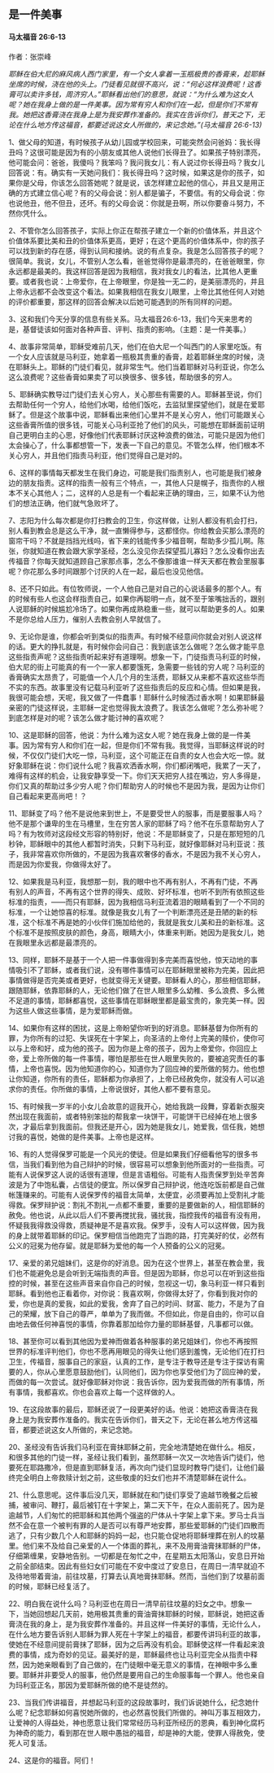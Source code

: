 ﻿## 是一件美事

#### 马太福音 26:6-13

作者：张崇峰

*耶稣在伯大尼的麻风病人西门家里，有一个女人拿着一玉瓶极贵的香膏来，趁耶稣坐席的时候，浇在他的头上。门徒看见就很不高兴，说：“何必这样浪费呢！这香膏可以卖许多钱，周济穷人。”耶稣看出他们的意思，就说：“为什么难为这女人呢？她在我身上做的是一件美事。因为常有穷人和你们在一起，但是你们不常有我。她把这香膏浇在我身上是为我安葬作准备的。我实在告诉你们，普天之下，无论在什么地方传这福音，都要述说这女人所做的，来记念她。”(马太福音 26:6-13)*

1、做父母的知道，有时候孩子从幼儿园或学校回来，可能突然会问爸妈：我长得丑吗？这很可能是因为有的小朋友或其他人说他们长得丑了。如果孩子特别漂亮，他可能会问：爸爸，我傻吗？我笨吗？我问我女儿：有人说过你长得丑吗？我女儿回答说：有。确实有一天她问我们：我长得丑吗？这时候，如果这是你的孩子，如果你是父母，你该怎么回答她呢？就是说，该怎样建立起他的信心，并且又是用正确的方式建立信心呢？有的父母会说：别人都是骗子，不要信。有的父母会说：你也说他丑，他不但丑，还坏。有的父母会说：你就是丑啊，所以你要奋斗努力，不然你凭什么。

2、不管你怎么回答孩子，实际上你正在帮孩子建立一个新的价值体系，并且这个价值体系要比美和丑的价值体系更高，更好；在这个更高的价值体系中，你的孩子可以找到新的存在感，得到认同和接纳。说的有点复杂。我是怎么回答孩子的呢？很简单。我说，女儿，不管别人怎么看，爸爸觉得你是最漂亮的，在爸爸眼里，你永远都是最美的。我这样回答是因为我相信，我对我女儿的看法，比其他人更重要。或者我也说：上帝爱你，在上帝眼里，你是独一无二的，是美丽漂亮的，并且上帝永远都不会改变这个看法。如果我相信在我女儿眼里，上帝比其他任何人对她的评价都重要，那这样的回答会解决以后她可能遇到的所有同样的问题。

3、这和我们今天分享的信息有些关系。马太福音26:6-13，我们今天来思考的是，基督徒该如何面对各种声音、评判、指责的影响。（主题：是一件美事。）

4、故事非常简单，耶稣受难前几天，他们在伯大尼一个叫西门的人家里吃饭。有一个女人应该就是马利亚，她拿着一瓶极其贵重的香膏，趁着耶稣坐席的时候，浇在耶稣头上。耶稣的门徒们看见，就非常生气。他们当着耶稣对马利亚说，你怎么这么浪费呢？这些香膏如果卖了可以换很多、很多钱，帮助很多的穷人。

5、耶稣确实教导过门徒们去关心穷人，关心那些有需要的人。耶稣甚至说，你们去帮助任何一个穷人，给他们水喝，给他们饭吃，去监狱里探望他们，就是在爱耶稣了。但是这个故事中说，耶稣看出来他们心里并不是关心穷人，他们可能跟关心这些香膏所值的很多钱，可能关心马利亚抢了他们的风头，可能想在耶稣面前证明自己更明白主的心思，好像他们代表耶稣讨厌这种浪费的做法，可能只是因为他们太会操心了，什么事都想管一下，发表一下自己的意见。不管怎么样，他们根本不关心穷人，并且他们指责马利亚，他们觉得自己是对的。

6、这样的事情每天都发生在我们身边，可能是我们指责别人，也可能是我们被身边的朋友指责。这样的指责一般有三个特点，一，其他人只是幌子，指责你的人根本不关心其他人；二，这样的人总是有一个看起来正确的理由，三，如果不认为他们的想法正确，他们就气急败坏了。

7、志阳为什么每次都是你打扫教会的卫生，你这样做，让别人都没有机会打扫，别人看到教会总是这么干净，就一直懒得参与，这都怪你。你给教会买那么漂亮的窗帘干吗？不就是挡挡光线吗，省下来的钱能传多少福音啊，帮助多少孤儿啊。陈张，你就知道在教会跟大家学圣经，怎么没见你去探望孤儿寡妇？怎么没看你出去传福音？你每天就知道顾自己家那点事，怎么不像那谁谁一样天天都在教会里服事呢？你花那么多时间跟那个讨厌的人在一起，最后也没见他信。

8、还不只如此。有位牧师说，一个人他自己是对自己的心说话最多的那个人。有的时候有些人也这会样指责自己，如果你再聪明一点，就不至于笨嘴拙舌的，跟别人说耶稣的时候尴尬冷场了。如果你再成熟稳重一些，就可以帮助更多的人。如果不是你总给人压力，催别人去教会别人早就信了。

9、无论你是谁，你都会听到类似的指责声。有时候不经意间你就会对别人说这样的话。更大的挣扎就是，有时候你会问自己：我到底该怎么做呢？怎么做才能平息这些指责声呢？这些指责听起来好有道理啊。想象一下，门徒指责马利亚的时候，伯大尼的街上可能真的有一个一家人都要饿死，急需要一些钱的穷人呢？马利亚的香膏确实太昂贵了，可能值一个人几个月的生活费，耶稣又从来都不喜欢这些华而不实的东西。故事里没有记载马利亚听了这些指责后的反应和心情。但如果是我，我很可能会想，天呢，我又做了一件蠢事！耶稣什么时候洒过香水啊！如果耶稣最亲密的门徒这样说，主耶稣一定也觉得我太浪费了。我该怎么做呢？怎么弥补呢？到底怎样是对的呢？该怎么做才能讨神的喜欢呢？

10、这是耶稣的回答，他说：为什么难为这女人呢？她在我身上做的是一件美事。因为常有穷人和你们在一起，但是你们不常有我。我觉得，当耶稣这样说的时候，不仅仅门徒们大吃一惊，马利亚，这个可能正在自责的女人也会大吃一惊。就好象耶稣在说：你们说什么呢？我喜欢洒香水啊，你们都闭嘴吧，我累了一天了，难得有这样的机会，让我安静享受一下。你们天天把穷人挂在嘴边，穷人多得是，你们又真的帮助过多少穷人呢？你们帮助穷人的时候也不是因为我，是因为让你们自己看起来更高尚吧！？

11、耶稣变了吗？他不是说他来到世上，不是要受世人的服事，而是要服事人吗？他不是那个谦卑的生在马槽里，生在穷苦人家的耶稣了吗？他不在乐意帮助穷人了吗？有为牧师对这段经文形容的特别好，他说：不是耶稣变了，只是在那短短的几秒钟，耶稣眼中的其他人都暂时消失，只剩下马利亚，就好像耶稣对马利亚说：孩子，我非常喜欢你所做的，不是因为我喜欢奢侈的香水，不是因为我不关心穷人，而是因为你爱我，你做得太好了。

12、如果我是马利亚，我想那一刻，我的眼中也不再有别人，不再有门徒，不再有别人的声音，不再有这个世界的得失、成败、好坏标准，也听不到所有依照这些标准的指责，——而只有耶稣，因为我相信马利亚流着泪的眼睛看到了一个不同的标准，一个让她惊喜的标准。就像是我女儿有了一个判断漂亮还是丑陋的新的标准，这个标准不再是她的小伙伴们施加给他的，我就是我女儿美和丑的新标准。这个标准不是按照皮肤的颜色，身高，眼睛大小，体重来判断。她因为是我女儿，她在我眼里永远都是最漂亮的。

13、同样，耶稣不是基于一个人把一件事做得到多完美而喜悦他，惊天动地的事情吸引不了耶稣，或者我们说，没有哪件事情可以在耶稣眼里被称为完美，因此把事情做得是否完美或者更好，也就变得无关键要。耶稣看人的心，那些相信耶稣，跟随耶稣，依靠耶稣的人，无论他们做了在世人眼里多么幼稚、多么浪费、多么微不足道的事情，耶稣都喜悦，这些事情在耶稣眼里都是最宝贵的，象完美一样。因为这些人做这些事情，是为爱耶稣而做。

14、如果你有这样的困扰，这是上帝盼望你听到的好消息。耶稣基督为你所有的罪，为你所有的过犯、失误死在十字架上，向圣洁的上帝付上完美的赎价，使你可以与上帝和好，成为他的孩子。因为你是上帝的孩子，因为上帝爱你，你回应上帝，爱上帝所做的每一件事情，哪怕是那些在世人眼里失败的，要被追究责任的事情，上帝也喜悦。因为他知道你的心，知道你为了回应神的爱所做的努力。他也想让你知道，你所有的责任，耶稣都为你承担了，上帝已经赦免你，就没有人可以追求你的责任。你所做的事情，上帝说很好，其他人都不要有意见。

15、有时候我一岁半的小女儿会故意的逗我开心，她给我跳一段舞，穿着新衣服突然出现在我面前，或者特别笨拙的帮我拿一块饼干，可能饼干已经掉在地上很多次，才最后拿到我面前。但我还是开心，因为她是我女儿，她爱我，信任我，她想讨我的喜悦，她做的是件美事。上帝也是这样。

16、有的人觉得保罗可能是一个风光的使徒。但是如果我们仔细看他写的很多书信，当我们看到他为自己辩护的时候，很容易可以想象到他所面对的一些指责。可能有人说保罗这人说的话很有道理，但是言语粗俗。可能有人指责保罗到处辛苦奔波是为了中饱私囊，占信徒的便宜。所以保罗自己辩护说，他连吃饭前都是自己做帐篷赚来的。可能有人说保罗传的福音太简单，太便宜，必须要再加上受割礼才能得救。保罗辩护说：割礼不割礼一点都不重要，重要的是要做新的人，相信耶稣的赦免。他也说，从此以后人们不要再搅扰我，骚扰我，指控我传的福音有没有用，怀疑我我得救没得救，质疑神是不是喜欢我。保罗手，没有人可以这样做，因为我的身上就带着耶稣的印记。保罗相信当他跑完了当跑的路，打完美好的仗，必然有公义的冠冕为他存留。就是耶稣为爱他的每一个人预备的公义的冠冕。

17、亲爱的弟兄姐妹们，这是你的好消息。因为在这个世界上，甚至在教会里，我们也不能避免总是会听到无端指责的声音。但是因为耶稣，你总可以在听到这些指控的时候，甚至在这些声音来自你自己的时候，忽视这一切，象马利亚一样只看到耶稣。看到他也正看着你，对你说：我喜欢啊，你做得太好了，你看到我对你的爱，你也是真的爱我，如此的爱我，舍弃了自己的时间、财富、能力，不是为了自己的荣耀，放下自己的尊严，单单为了我而做。不但如此，你是自由的，你可以自由地去做任何神喜悦的事情，你靠着那加给你力量的耶稣基督，凡事都可以做。

18、甚至你可以看到其他因为爱神而做着各种服事的弟兄姐妹们，你也不再按照世界的标准评判他们，你也不愿再用眼见的得失让他们感到羞愧，无论他们在打扫卫生，传福音，服事自己的家庭，认真的工作，是专注于教导还是专注于探访有需要的人，你从心里愿意鼓励他们，认同他们，因为你也享受他们为了回应神的爱，而做的每一次尝试。就好像耶稣对你说：我告诉你，因为爱我而做的所有事情，所有事情，我都喜欢。你也会喜欢上每一个这样做的人。

19、在这段故事的最后，耶稣还说了一段更美好的话。他说：她把这香膏浇在我身上是为我安葬作准备的。我实在告诉你们，普天之下，无论在甚么地方传这福音，都要述说这女人所做的，来记念她。

20、圣经没有告诉我们马利亚在膏抹耶稣之前，完全地清楚她在做什么。相反，和很多其他的门徒一样，圣经让我们看到，虽然耶稣一次又一次地告诉门徒们，他要死在耶路撒冷，但是直到耶稣复活，再次向门徒们显现时教导门徒们，让他们最终完全明白上帝救赎计划之前，这些敬虔的妇女们也并不清楚耶稣在说什么。

21、什么意思呢。这件事后没几天，耶稣就在和门徒们享受了逾越节晚餐之后被捕，被审问、鞭打，最后被钉在十字架上，第二天下午，在众人面前死了。因为是逾越节，人们匆忙的把耶稣和其他两个强盗的尸体从十字架上拿下来。罗马士兵当然不会在意一个被判有罪的人是否可以有尊严地安葬，那些爱耶稣的门徒们四散而逃了，只有少数几个人和耶稣的妈妈一起，也只能仓促地将耶稣埋葬在别人的坟墓里。他们来不及给自己亲爱的人一个体面的葬礼，来不及用膏油膏抹耶稣的尸体，仔细第缠果，安静地告别。一切都是在匆忙之中，在星期五太阳落山，安息日开始之前全部结束。因此有些妇女们可能在不安中度过了安息日，在周日一清早就迫不及待地带着膏油，前往坟墓，打算去认真地膏抹耶稣。然而，当他们到了坟墓前面的时候，耶稣已经复活了。

22、明白我在说什么吗？马利亚也在周日一清早前往坟墓的妇女之中。想象一下，当她回想起几天前，她用极其贵重的膏油膏抹耶稣的时候，耶稣说，她把这香膏浇在我的身上，是为我安葬作准备的。并且这样一件美好的事情，无论什么人，在什么地方要告诉别人耶稣为罪人死在十字架上的福音，都要传讲玛利亚的故事，使她在不经意间提前膏抹了耶稣，因为之后再没有机会。耶稣使这样一件看起来浪费的事情，成为奇妙的见证。最美好的是，耶稣最终也让马利亚完全从指责中释然，因为她亲眼看到了自己做的，在门徒眼中毫无意义的事情，在神眼中多么重要。耶稣并非要受人的服事，他仍然是要用自己的生命服事每一个罪人。他也亲自为玛利亚正名，那因为爱耶稣所做的绝不是徒然的。

23、当我们传讲福音，并想起马利亚的这段故事时，我们诉说她什么，纪念她什么呢？纪念耶稣如何喜悦她所做的，也必然喜悦我们所做的。神叫万事互相效力，让爱神的人得益处，神也愿意让我们常常经历马利亚所经历的恩典，看到神化腐朽为神奇的能力，看到那在世人眼中愚拙的福音，却是神的大能，使罪人得赦免，使死人可复活。 

24、这是你的福音。阿们！